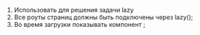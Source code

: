 1. Использовать для решения задачи lazy
2. Все роуты страниц должны быть подключены через lazy();
3. Во время загрузки показывать компонент <Loader />;
